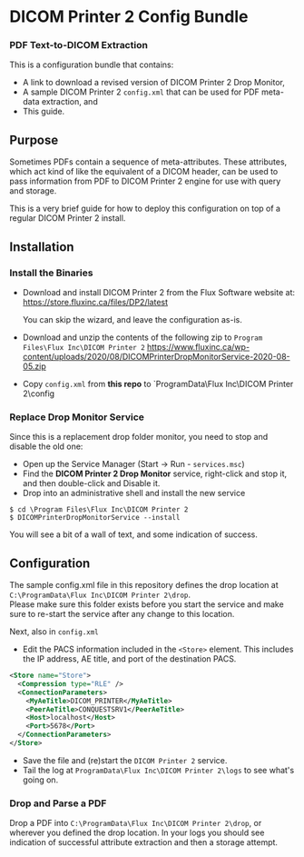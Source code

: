 # DICOM Printer 2 Config Bundle
### PDF Text-to-DICOM Extraction

This is a configuration bundle that contains:

- A link to download a revised version of DICOM Printer 2 Drop Monitor,
- A sample DICOM Printer 2 `config.xml` that can be used for PDF meta-data extraction, and
- This guide.

## Purpose

Sometimes PDFs contain a sequence of meta-attributes.  These attributes, which act kind 
of like the equivalent of a DICOM header, can be used to pass information from PDF to 
DICOM Printer 2 engine for use with query and storage.

This is a very brief guide for how to deploy this configuration on top of a regular DICOM
Printer 2 install.

## Installation

### Install the Binaries

- Download and install DICOM Printer 2 from the Flux Software website at:
  https://store.fluxinc.ca/files/DP2/latest
  
  You can skip the wizard, and leave the configuration as-is.
  
- Download and unzip the contents of the following zip to `Program Files\Flux Inc\DICOM Printer 2`
  https://www.fluxinc.ca/wp-content/uploads/2020/08/DICOMPrinterDropMonitorService-2020-08-05.zip

- Copy `config.xml` from **this repo** to `ProgramData\Flux Inc\DICOM Printer 2\config

### Replace Drop Monitor Service

Since this is a replacement drop folder monitor, you need to stop and disable the old one:

- Open up the Service Manager (Start -> Run - `services.msc`)
- Find the **DICOM Printer 2 Drop Monitor** service, right-click and stop it, and then double-click and Disable it.
- Drop into an administrative shell and install the new service

```
$ cd \Program Files\Flux Inc\DICOM Printer 2
$ DICOMPrinterDropMonitorService --install
```

You will see a bit of a wall of text, and some indication of success.

## Configuration

The sample config.xml file in this repository defines the drop location at `C:\ProgramData\Flux Inc\DICOM Printer 2\drop`.  
Please make sure this folder exists before you start the service and make sure to re-start the service after any change to this location.

Next, also in `config.xml`

- Edit the PACS information included in the `<Store>` element.  This includes the IP address, 
AE title, and port of the destination PACS.

```xml
<Store name="Store">
  <Compression type="RLE" />
  <ConnectionParameters>
    <MyAeTitle>DICOM_PRINTER</MyAeTitle>
    <PeerAeTitle>CONQUESTSRV1</PeerAeTitle>
    <Host>localhost</Host>
    <Port>5678</Port>
  </ConnectionParameters>
</Store>
```
- Save the file and (re)start the `DICOM Printer 2` service.
- Tail the log at `ProgramData\Flux Inc\DICOM Printer 2\logs` to see what's going on.

### Drop and Parse a PDF

Drop a PDF into `C:\ProgramData\Flux Inc\DICOM Printer 2\drop`, or wherever you defined 
the drop location.  In your logs you should see indication of successful attribute extraction and then
a storage attempt.


